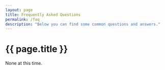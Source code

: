 ```yaml
---
layout: page
title: Frequently Asked Questions
permalink: /faq
description: "Below you can find some common questions and answers."
---
```


# {{ page.title }}

None at this time.
